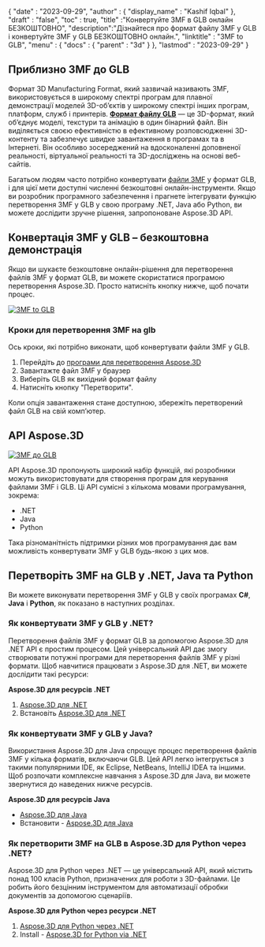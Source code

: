 {
  "date" : "2023-09-29",
  "author" : {
    "display_name" : "Kashif Iqbal"
},
  "draft" : "false",
  "toc" : true,
  "title" :"Конвертуйте 3MF в GLB онлайн БЕЗКОШТОВНО",
  "description":"Дізнайтеся про формат файлу 3MF у GLB і конвертуйте 3MF у GLB БЕЗКОШТОВНО онлайн.",
  "linktitle" : "3MF to GLB",
  "menu" : {
    "docs" : {
      "parent" : "3d"
}
},
  "lastmod" : "2023-09-29"
}

## Приблизно 3MF до GLB

Формат 3D Manufacturing Format, який зазвичай називають 3MF, використовується в широкому спектрі програм для плавної демонстрації моделей 3D-об’єктів у широкому спектрі інших програм, платформ, служб і принтерів. **[Формат файлу GLB](/uk/3d/glb/)** — це 3D-формат, який об’єднує моделі, текстури та анімацію в один бінарний файл. Він виділяється своєю ефективністю в ефективному розповсюдженні 3D-контенту та забезпечує швидке завантаження в програмах та в Інтернеті. Він особливо зосереджений на вдосконаленні доповненої реальності, віртуальної реальності та 3D-досліджень на основі веб-сайтів.

Багатьом людям часто потрібно конвертувати [файли 3MF](/uk/3d/3mf/) у формат GLB, і для цієї мети доступні численні безкоштовні онлайн-інструменти. Якщо ви розробник програмного забезпечення і прагнете інтегрувати функцію перетворення 3MF у GLB у свою програму .NET, Java або Python, ви можете дослідити зручне рішення, запропоноване Aspose.3D API.

## Конвертація 3MF у GLB – безкоштовна демонстрація

Якщо ви шукаєте безкоштовне онлайн-рішення для перетворення файлів 3MF у формат GLB, ви можете скористатися програмою перетворення Aspose.3D. Просто натисніть кнопку нижче, щоб почати процес.

[![3MF to GLB](../3mf-to-glb.png)](https://products.aspose.app/3d/conversion/3mf-to-glb/)

### Кроки для перетворення 3MF на glb

Ось кроки, які потрібно виконати, щоб конвертувати файли 3MF у GLB.

1. Перейдіть до [програми для перетворення Aspose.3D](https://products.aspose.app/3d/conversion/3mf-to-glb/)
1. Завантажте файл 3MF у браузер
1. Виберіть GLB як вихідний формат файлу
1. Натисніть кнопку "Перетворити".

Коли опція завантаження стане доступною, збережіть перетворений файл GLB на свій комп’ютер.

## API Aspose.3D

[![3MF до GLB](../try-aspose-3d.png)](https://products.aspose.com/3d/)

API Aspose.3D пропонують широкий набір функцій, які розробники можуть використовувати для створення програм для керування файлами 3MF і GLB. Ці API сумісні з кількома мовами програмування, зокрема:

* .NET
* Java
* Python

Така різноманітність підтримки різних мов програмування дає вам можливість конвертувати 3MF у GLB будь-якою з цих мов.

## Перетворіть 3MF на GLB у .NET, Java та Python

Ви можете виконувати перетворення 3MF у GLB у своїх програмах **C#**, **Java** і **Python**, як показано в наступних розділах.

### Як конвертувати 3MF у GLB у .NET?

Перетворення файлів 3MF у формат GLB за допомогою Aspose.3D для .NET API є простим процесом. Цей універсальний API дає змогу створювати потужні програми для перетворення файлів 3MF у різні формати. Щоб навчитися працювати з Aspose.3D для .NET, ви можете дослідити такі ресурси:

**Aspose.3D для ресурсів .NET**

1. [Aspose.3D для .NET](https://products.aspose.com/3d/net/)
1. Встановіть [Aspose.3D для .NET](https://docs.aspose.com/3d/net/installation/)

### Як конвертувати 3MF у GLB у Java?

Використання Aspose.3D для Java спрощує процес перетворення файлів 3MF у кілька форматів, включаючи GLB. Цей API легко інтегрується з такими популярними IDE, як Eclipse, NetBeans, IntelliJ IDEA та іншими. Щоб розпочати комплексне навчання з Aspose.3D для Java, ви можете звернутися до наведених нижче ресурсів.

**Aspose.3D для ресурсів Java**

* [Aspose.3D для Java](https://products.aspose.com/3d/java/)
* Встановити - [Aspose.3D для Java](https://docs.aspose.com/3d/java/installation/)

### Як перетворити 3MF на GLB в Aspose.3D для Python через .NET?

Aspose.3D для Python через .NET — це універсальний API, який містить понад 100 класів Python, призначених для роботи з 3D-файлами. Це робить його безцінним інструментом для автоматизації обробки документів за допомогою сценаріїв.

**Aspose.3D для Python через ресурси .NET**

1. [Aspose.3D для Python через .NET](https://products.aspose.com/3d/python-net/)
1. Install - [Aspose.3D for Python via .NET](https://releases.aspose.com/3d/python-net/)
